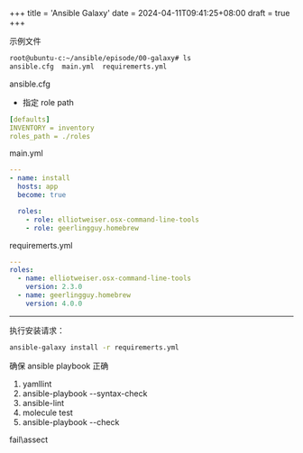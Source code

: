 +++
title = 'Ansible Galaxy'
date = 2024-04-11T09:41:25+08:00
draft = true
+++

示例文件

```sh
root@ubuntu-c:~/ansible/episode/00-galaxy# ls
ansible.cfg  main.yml  requiremerts.yml
```

ansible.cfg

+ 指定 role path

```yaml
[defaults]
INVENTORY = inventory
roles_path = ./roles
```

main.yml

```yaml
---
- name: install
  hosts: app
  become: true

  roles:
    - role: elliotweiser.osx-command-line-tools
    - role: geerlingguy.homebrew
```

requiremerts.yml

```yaml
---
roles:
  - name: elliotweiser.osx-command-line-tools
    version: 2.3.0
  - name: geerlingguy.homebrew
    version: 4.0.0
```

---

执行安装请求：

```sh
ansible-galaxy install -r requiremerts.yml
```







确保 ansible playbook 正确

1. yamllint
2. ansible-playbook --syntax-check
3. ansible-lint
4. molecule test
5. ansible-playbook --check





fail\assect
